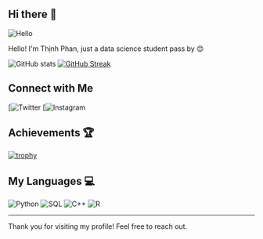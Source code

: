 ## Hi there 👋

![Hello](https://media.giphy.com/media/v1.Y2lkPTc5MGI3NjExamFxdml5cGxvZGNwMGFkZnYxMmFoajUyYTA2emtqcGpibmt6amhmNiZlcD12MV9naWZzX3NlYXJjaCZjdD1n/h408T6Y5GfmXBKW62l/giphy.gif)

Hello! I'm Thịnh Phan, just a data science student pass by 😊

![GitHub stats](https://github-readme-stats.vercel.app/api?username=yourusername&show_icons=true&theme=dark)
[![GitHub Streak](https://github-readme-streak-stats.herokuapp.com/?user=yourusername&theme=dark)](https://git.io/streak-stats)

## Connect with Me
[![Twitter]()
[![Instagram]()

## Achievements 🏆
[![trophy](https://github-profile-trophy.vercel.app/?username=yourusername)](https://github.com/ryo-ma/github-profile-trophy)

## My Languages 💻
![Python](https://img.shields.io/badge/Python-40%25-blue?style=for-the-badge&logo=python&logoColor=white)
![SQL](https://img.shields.io/badge/SQL-25%25-blue?style=for-the-badge&logo=postgresql&logoColor=white)
![C++](https://img.shields.io/badge/C++-20%25-blue?style=for-the-badge&logo=cplusplus&logoColor=white)
![R](https://img.shields.io/badge/R-15%25-blue?style=for-the-badge&logo=r&logoColor=white)

---
Thank you for visiting my profile! Feel free to reach out.
